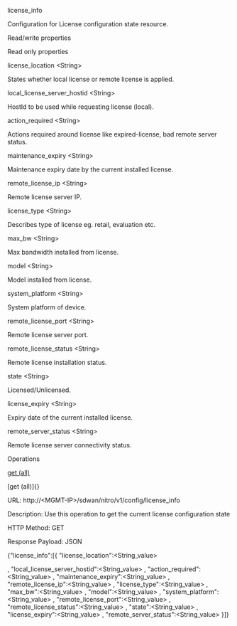 license\_info

Configuration for License configuration state resource.

Read/write properties

Read only properties

license\_location &lt;String&gt;

States whether local license or remote license is applied.

local\_license\_server\_hostid &lt;String&gt;

HostId to be used while requesting license (local).

action\_required &lt;String&gt;

Actions required around license like expired-license, bad remote server status.

maintenance\_expiry &lt;String&gt;

Maintenance expiry date by the current installed license.

remote\_license\_ip &lt;String&gt;

Remote license server IP.

license\_type &lt;String&gt;

Describes type of license eg. retail, evaluation etc.

max\_bw &lt;String&gt;

Max bandwidth installed from license.

model &lt;String&gt;

Model installed from license.

system\_platform &lt;String&gt;

System platform of device.

remote\_license\_port &lt;String&gt;

Remote license server port.

remote\_license\_status &lt;String&gt;

Remote license installation status.

state &lt;String&gt;

Licensed/Unlicensed.

license\_expiry &lt;String&gt;

Expiry date of the current installed license.

remote\_server\_status &lt;String&gt;

Remote license server connectivity status.

Operations

[get (all)](#get_all)

[get (all)]{}

URL: http://&lt;MGMT-IP&gt;/sdwan/nitro/v1/config/license\_info

Description: Use this operation to get the current license configuration state

HTTP Method: GET

Response Payload: JSON

{"license\_info":\[{ "license\_location":&lt;String\_value&gt;

, "local\_license\_server\_hostid":&lt;String\_value&gt; , "action\_required":&lt;String\_value&gt; , "maintenance\_expiry":&lt;String\_value&gt; , "remote\_license\_ip":&lt;String\_value&gt; , "license\_type":&lt;String\_value&gt; , "max\_bw":&lt;String\_value&gt; , "model":&lt;String\_value&gt; , "system\_platform":&lt;String\_value&gt; , "remote\_license\_port":&lt;String\_value&gt; , "remote\_license\_status":&lt;String\_value&gt; , "state":&lt;String\_value&gt; , "license\_expiry":&lt;String\_value&gt; , "remote\_server\_status":&lt;String\_value&gt; }\]}

